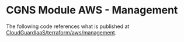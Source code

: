 # CGNS Module AWS - Management

The following code references what is published at [CloudGuardIaaS/terraform/aws/management](https://github.com/CheckPointSW/CloudGuardIaaS/tree/master/terraform/aws/management).
